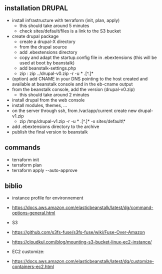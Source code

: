 installation DRUPAL
-------------------
* install infrastructure with terraform (init, plan, apply)
  * this should take around 5 minutes
  * check sites/default/files is a link to the S3 bucket
* create drupal package
  * create a drupal-X directory
  * from the drupal source
  * add .ebextensions directory
  * copy and adapt the startup.config file in .ebextensions (this will be used at boot by beanstalk)
  * add beanstalk-settings.php
  * zip : zip ../drupal-v0.zip -r -u * .[^.]*
* (option) add CNAME in your DNS pointing to the host created and available at beanstalk console and in the eb-cname output
* from the beanstalk console, add the version (drupal-v0.zip)
  * this should take around 2 minutes
* install drupal from the web console
* install modules, themes, ...
* on the server through ssh, from /var/app/current create new drupal-v1.zip
  * zip /tmp/drupal-v1.zip -r -u * .[^.]* -x sites/default\\*
* add .ebextensions directory to the archive
* publish the final version to beanstalk

commands
---------
* terraform init
* terraform plan
* terraform apply --auto-approve


biblio
------
* instance profile for environnement
 * https://docs.aws.amazon.com/elasticbeanstalk/latest/dg/command-options-general.html

* S3
 * https://github.com/s3fs-fuse/s3fs-fuse/wiki/Fuse-Over-Amazon
 * https://cloudkul.com/blog/mounting-s3-bucket-linux-ec2-instance/

* EC2 customize:
 * https://docs.aws.amazon.com/elasticbeanstalk/latest/dg/customize-containers-ec2.html